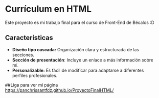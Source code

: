 # Currículum en HTML

Este proyecto es mi trabajo final para el curso de Front-End de Bécalos :D

## Características

- **Diseño tipo cascada:** Organización clara y estructurada de las secciones.
- **Sección de presentación:** Incluye un enlace a más información sobre mí.
- **Personalizable:** Es fácil de modificar para adaptarse a diferentes perfiles profesionales.

##Liga para ver mi página
https://panchrissantfdz.github.io/ProyectoFinalHTML/
